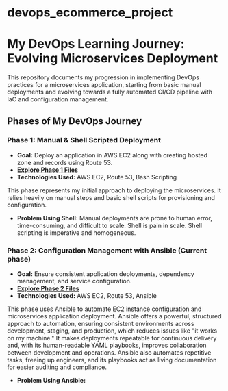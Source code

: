 # devops_ecommerce_project

# My DevOps Learning Journey: Evolving Microservices Deployment

This repository documents my progression in implementing DevOps practices for a microservices application, starting from basic manual deployments and evolving towards a fully automated CI/CD pipeline with IaC and configuration management.

## Phases of My DevOps Journey

### Phase 1: Manual & Shell Scripted Deployment

- **Goal:** Deploy an application in AWS EC2 along with creating hosted zone and records using Route 53.
- **[Explore Phase 1 Files](./Phase_1_Manual_Shell_Deploy/)**
- **Technologies Used:** AWS EC2, Route 53, Bash Scripting

This phase represents my initial approach to deploying the microservices. It relies heavily on manual steps and basic shell scripts for provisioning and configuration.

- **Problem Using Shell:** Manual deployments are prone to human error, time-consuming, and difficult to scale. Shell is pain in scale. Shell scripting is imperative and homogeneous.

### Phase 2: Configuration Management with Ansible (Current phase)

- **Goal:** Ensure consistent application deployments, dependency management, and service configuration.
- **[Explore Phase 2 Files](./Phase_2_Cong_Mgt_Ansible/)**
- **Technologies Used:** AWS EC2, Route 53, Ansible

This phase uses Ansible to automate EC2 instance configuration and microservices application deployment. Ansible offers a powerful, structured approach to automation, ensuring consistent environments across development, staging, and production, which reduces issues like "it works on my machine." It makes deployments repeatable for continuous delivery and, with its human-readable YAML playbooks, improves collaboration between development and operations. Ansible also automates repetitive tasks, freeing up engineers, and its playbooks act as living documentation for easier auditing and compliance.

- **Problem Using Ansible:**
